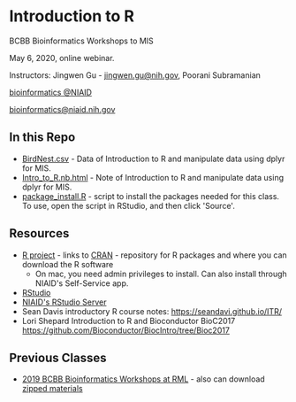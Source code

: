 
# Introduction to R

BCBB Bioinformatics Workshops to MIS

May 6, 2020, online webinar.

Instructors: Jingwen Gu - jingwen.gu@nih.gov, Poorani Subramanian

[bioinformatics @NIAID](https://bioinformatics.niaid.nih.gov/)

bioinformatics@niaid.nih.gov

## In this Repo
- [BirdNest.csv](BirdNest.csv) - Data of Introduction to R and manipulate data using dplyr for MIS.
- [Intro_to_R.nb.html](Intro_to_R.nb.html) - Note of Introduction to R and manipulate data using dplyr for MIS.
- [package_install.R](package_install.R) - script to install the packages needed for this class.  To use, open the script in RStudio, and then click 'Source'.

## Resources

- [R project](https://www.r-project.org/) - links to [CRAN](https://cran.r-project.org/) - repository for R packages and where you can download the R software
  - On mac, you need admin privileges to install.  Can also install through NIAID's Self-Service app.
- [RStudio](https://www.rstudio.com/products/rstudio/download/#download)
- [NIAID's RStudio Server](https://rstudio-pro.niaid.nih.gov/) 
- Sean Davis introductory R course notes: <https://seandavi.github.io/ITR/> 
- Lori Shepard Introduction to R and Bioconductor BioC2017 <https://github.com/Bioconductor/BiocIntro/tree/Bioc2017> 

## Previous Classes

- [2019 BCBB Bioinformatics Workshops at RML](https://github.com/niaid/R_Intro/tree/RML-2019) - also can download [zipped materials](https://github.com/niaid/R_Intro/archive/RML-2019.zip)


